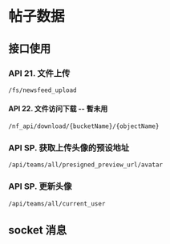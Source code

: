 # 帖子数据

## 接口使用

### API 21. 文件上传

`/fs/newsfeed_upload`

#### API 22. 文件访问下载 -- 暫未用

`/nf_api/download/{bucketName}/{objectName}`

### API SP. 获取上传头像的预设地址

`/api/teams/all/presigned_preview_url/avatar`

### API SP. 更新头像

`/api/teams/all/current_user`

## socket 消息

